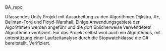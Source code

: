 BA_repo


Ufassendes Unity Projekt mit Ausarbeitung zu den Algorithmen Dijkstra, A*, Bellman-Ford und Floyd-Warshall. Einige Anwendungsgebiete der Algorithmen werden angeführ und die dort üblicherweise verwendetetn Algorithmen verifiziert. Für das Projekt selbst wird auch ein Algorithmus, mit unterstüzung einer Laufzeitanalyse durch die Stopwatchklasse die C# bereitstellt, Verifiziert. 
